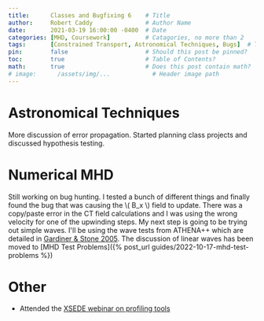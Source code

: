 ```yaml
---
title:      Classes and Bugfixing 6    # Title
author:     Robert Caddy               # Author Name
date:       2021-03-19 16:00:00 -0400  # Date
categories: [MHD, Coursework]          # Catagories, no more than 2
tags:       [Constrained Transport, Astronomical Techniques, Bugs]  # Tags, any number
pin:        false                      # Should this post be pinned?
toc:        true                       # Table of Contents?
math:       true                       # Does this post contain math?
# image:      /assets/img/...            # Header image path
---
```


# Astronomical Techniques

More discussion of error propagation. Started planning class projects and
discussed hypothesis testing.

# Numerical MHD

Still working on bug hunting. I tested a bunch of different things and finally
found the bug that was causing the \\( B_x \\) field to update. There was a
copy/paste error in the CT field calculations and I was using the wrong velocity
for one of the upwinding steps. My next step is going to be trying out simple
waves. I'll be using the wave tests from ATHENA++ which are detailed in
[Gardiner & Stone 2005](https://arxiv.org/abs/astro-ph/0501557). The discussion
of linear waves has been moved to [MHD Test Problems]({% post_url
guides/2022-10-17-mhd-test-problems %})

# Other

- Attended the [XSEDE webinar on profiling tools](https://portal.xsede.org/user-news/-/news/item/12762)
